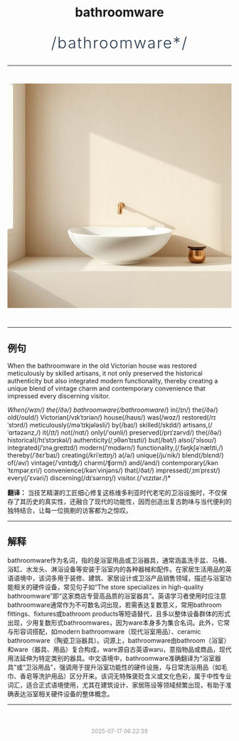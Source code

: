 <div align="center">

# bathroomware

<div style="margin: 30px 0;">
<h1 style="font-size: 2.5em; font-weight: 300; letter-spacing: 2px; margin: 0; color: #2c3e50;">
/bathroomware*/
</h1>
</div>

</div>

---

<div align="center" style="margin: 40px 0;">

![bathroomware](images/bathroomware.png)

</div>

---

## 例句

When the bathroomware in the old Victorian house was restored meticulously by skilled artisans, it not only preserved the historical authenticity but also integrated modern functionality, thereby creating a unique blend of vintage charm and contemporary convenience that impressed every discerning visitor.

*When(/wɪn/) the(/ðə/) bathroomware(/bathroomware*/) in(/ɪn/) the(/ðə/) old(/oʊld/) Victorian(/vɪkˈtɔriən/) house(/haʊs/) was(/wɑz/) restored(/rɪˈstɔrd/) meticulously(/məˈtɪkjələsli/) by(/baɪ/) skilled(/skɪld/) artisans,(/ˈɑrtəzənz,/) it(/ɪt/) not(/nɑt/) only(/ˈoʊnli/) preserved(/prɪˈzərvd/) the(/ðə/) historical(/hɪˈstɔrɪkəl/) authenticity(/ˌɔθənˈtɪsɪti/) but(/bət/) also(/ˈɔlsoʊ/) integrated(/ˈɪnəˌgreɪtɪd/) modern(/ˈmɑdərn/) functionality,(/ˌfəŋkʃəˈnælɪti,/) thereby(/ˈðɛrˈbaɪ/) creating(/kriˈeɪtɪŋ/) a(/ə/) unique(/juˈnik/) blend(/blɛnd/) of(/əv/) vintage(/ˈvɪntɪʤ/) charm(/ʧɑrm/) and(/ənd/) contemporary(/kənˈtɛmpərˌɛri/) convenience(/kənˈvinjəns/) that(/ðət/) impressed(/ˌɪmˈprɛst/) every(/ˈɛvəri/) discerning(/dɪˈsərnɪŋ/) visitor.(/ˈvɪzɪtər./)*

**翻译：** 当技艺精湛的工匠细心修复这栋维多利亚时代老宅的卫浴设施时，不仅保存了其历史的真实性，还融合了现代的功能性，因而创造出复古韵味与当代便利的独特结合，让每一位挑剔的访客都为之惊叹。

---

## 解释

bathroomware作为名词，指的是浴室用品或卫浴器具，通常涵盖洗手盆、马桶、浴缸、水龙头、淋浴设备等安装于浴室内的各种器械和配件。在家居生活用品的英语语境中，该词多用于装修、建筑、家居设计或卫浴产品销售领域，描述与浴室功能相关的硬件设备，常见句子如“The store specializes in high-quality bathroomware”即“这家商店专营高品质的浴室器具”。英语学习者使用时应注意bathroomware通常作为不可数名词出现，若需表达复数意义，常用bathroom fittings、fixtures或bathroom products等短语替代，且多以整体设备群体的形式出现，少用复数形式bathroomwares，因为ware本身多为集合名词。此外，它常与形容词搭配，如modern bathroomware（现代浴室用品）、ceramic bathroomware（陶瓷卫浴器具）。词源上，bathroomware由bathroom（浴室）和ware（器具、用品）复合构成，ware源自古英语waru，意指物品或商品，现代用法延伸为特定类别的器具。中文语境中，bathroomware准确翻译为“浴室器具”或“卫浴用品”，强调用于提升浴室功能性的硬件设施，与日常洗浴用品（如毛巾、香皂等洗护用品）区分开来。该词无特殊褒贬含义或文化色彩，属于中性专业词汇，适合正式语境使用，尤其在建筑设计、家居陈设等领域频繁出现，有助于准确表达浴室相关硬件设备的整体概念。


---

<div align="center" style="margin-top: 50px;">
<small style="color: #999; font-size: 0.9em;">2025-07-17 06:22:39</small>
</div>
